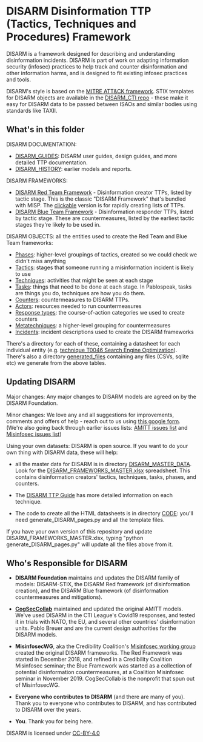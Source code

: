 # DISARM Disinformation TTP (Tactics, Techniques and Procedures) Framework

DISARM is a framework designed for describing and understanding disinformation incidents.  DISARM is part of work on adapting information security (infosec) practices to help track and counter disinformation and other information harms, and is designed to fit existing infosec practices and tools.

DISARM's style is based on the [MITRE ATT&amp;CK framework](https://github.com/mitre-attack/attack-website/). STIX templates for DISARM objects are available in the [DISARM_CTI repo](https://github.com/DISARMFoundation/DISARM_cti) - these make it easy for DISARM data to be passed between ISAOs and similar bodies using standards like TAXII.

## What's in this folder

DISARM DOCUMENTATION:
* [DISARM_GUIDES](DISARM_GUIDES): DISARM user guides, design guides, and more detailed TTP documentation.
* [DISARM_HISTORY](DISARM_GUIDES/DISARM_HISTORY): earlier models and reports.

DISARM FRAMEWORKS:
* [DISARM Red Team Framework](generated_pages/DISARM_red_framework.md) - Disinformation creator TTPs, listed by tactic stage. This is the classic "DISARM Framework" that's bundled with MISP.  The [clickable](generated_files/DISARM_red_framework_clickable.html) version is for rapidly creating lists of TTPs.
* [DISARM Blue Team Framework](generated_pages/DISARM_blue_framework.md) - Disinformation responder TTPs, listed by tactic stage. These are countermeasures, listed by the earliest tactic stages they're likely to be used in.

DISARM OBJECTS: all the entities used to create the Red Team and Blue Team frameworks:
* [Phases](generated_pages/phases_index.md): higher-level groupings of tactics, created so we could check we didn't miss anything
* [Tactics](generated_pages/tactics_index.md): stages that someone running a misinformation incident is likely to use
* [Techniques](generated_pages/techniques_index.md): activities that might be seen at each stage
* [Tasks](generated_pages/tasks_index.md): things that need to be done at each stage.  In Pablospeak, tasks are things you do, techniques are how you do them.
* [Counters](generated_pages/counters_index.md): countermeasures to DISARM TTPs.  
* [Actors](generated_pages/actors_index.md): resources needed to run countermeasures
* [Response types](generated_pages/responsetype_index.md): the course-of-action categories we used to create counters
* [Metatechniques](generated_pages/metatechniques_index.md): a higher-level grouping for countermeasures
* [Incidents](generated_pages/incidents_index.md): incident descriptions used to create the DISARM frameworks

There's a directory for each of these, containing a datasheet for each individual entity (e.g. [technique T0046 Search Engine Optimization](generated_pages/techniques/T0046.md)).  There's also a directory [generated_files](generated_files) containing any files (CSVs, sqlite etc) we generate from the above tables.

## Updating DISARM

Major changes: Any major changes to DISARM models are agreed on by the DISARM Foundation.

Minor changes: We love any and all suggestions for improvements, comments and offers of help - reach out to us using [this google form](https://docs.google.com/forms/d/e/1FAIpQLSdZuyKFp1UZzk6qUE4IN1O14HaJ-F4TH9thxR3hrRU-Mu7QUQ/viewform). (We're also going back through earlier issues lists: [AMITT issues list](https://github.com//DISARM/issues) and [Misinfosec issues list](https://github.com/misinfosecproject/DISARM_framework/issues))

Using your own datasets: DISARM is open source.  If you want to do your own thing with DISARM data, these will help:
* all the master data for DISARM is in directory [DISARM_MASTER_DATA](DISARM_MASTER_DATA). Look for the [DISARM_FRAMEWORKS_MASTER.xlsx](DISARM_MASTER_DATA/DISARM_FRAMEWORKS_MASTER.xlsx) spreadsheet. This contains disinformation creators' tactics, techniques, tasks, phases, and counters.

* The [DISARM TTP Guide](https://docs.google.com/document/d/1Kc0O7owFyGiYs8N8wSq17gRUPEDQsD5lLUL_3KGCgRE/edit#) has more detailed information on each technique.

* The code to create all the HTML datasheets is in directory [CODE](CODE): you'll need generate_DISARM_pages.py and all the template files.

If you have your own version of this repository and update DISARM_FRAMEWORKS_MASTER.xlsx, typing "python generate_DISARM_pages.py" will update all the files above from it.


## Who's Responsible for DISARM

* **DISARM Foundation** maintains and updates the DISARM family of models: DISARM-STIX, the DISARM Red framework (of disinformation creation), and the DISARM Blue framework (of disinformation countermeasures and mitigations).

* **[CogSecCollab](http://cogsec-collab.org/)** maintained and updated the original AMITT models.  We've used DISARM in the CTI League's Covid19 responses, and tested it in trials with NATO, the EU, and several other countries' disinformation units. Pablo Breuer and  are the current design authorities for the DISARM models.

* **MisinfosecWG**, aka the Credibility Coalition's [Misinfosec working group](https://github.com/credcoalition/community-site/wiki/Working-Groups) created the original DISARM frameworks. The Red Framework was started in December 2018, and refined in a Credibility Coalition Misinfosec seminar; the Blue Framework was started as a collection of potential disinformation countermeasures, at a Coalition Misinfosec seminar in November 2019. CogSecCollab is the nonprofit that spun out of MisinfosecWG.

* **Everyone who contributes to DISARM** (and there are many of you). Thank you to everyone who contributes to DISARM, and has contributed to DISARM over the years.

* **You**. Thank you for being here.

DISARM is licensed under [CC-BY-4.0](LICENSE.md)
